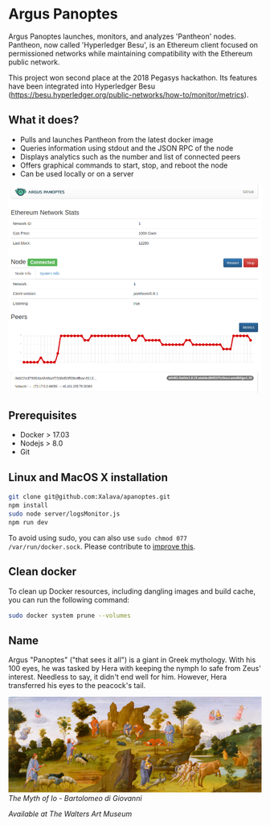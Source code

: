 # Argus Panoptes

Argus Panoptes launches, monitors, and analyzes 'Pantheon' nodes. Pantheon, now called 'Hyperledger Besu', is an Ethereum client focused on permissioned networks while maintaining compatibility with the Ethereum public network.

This project won second place at the 2018 Pegasys hackathon. Its features have been integrated into Hyperledger Besu (https://besu.hyperledger.org/public-networks/how-to/monitor/metrics).

## What it does?
- Pulls and launches Pantheon from the latest docker image
- Queries information using stdout and the JSON RPC of the node
- Displays analytics such as the number and list of connected peers
- Offers graphical commands to start, stop, and reboot the node
- Can be used locally or on a server

![screenshot](screenshot.png)

## Prerequisites

- Docker > 17.03
- Nodejs > 8.0
- Git

## Linux and MacOS X installation
```bash
git clone git@github.com:Xalava/apanoptes.git
npm install 
sudo node server/logsMonitor.js
npm run dev
```
  
To avoid using sudo, you can also use `sudo chmod 077 /var/run/docker.sock`. Please contribute to [improve this](https://github.com/Xalava/apanoptes/issues/1).

## Clean docker 
To clean up Docker resources, including dangling images and build cache, you can run the following command:
```bash
sudo docker system prune --volumes
```

## Name
Argus "Panoptes" ("that sees it all") is a giant in Greek mythology. With his 100 eyes, he was tasked by Hera with keeping the nymph Io safe from Zeus' interest. Needless to say, it didn't end well for him. However, Hera transferred his eyes to the peacock's tail. 

![alt text](TheMythOfIo.jpg)
*The Myth of Io - Bartolomeo di Giovanni*

*Available at The Walters Art Museum*